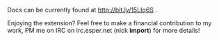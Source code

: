 Docs can be currently found at http://bit.ly/15LIq6S .

Enjoying the extension? Feel free to make a financial contribution to my work, 
PM me on IRC on irc.esper.net (nick __import__) for more details!
